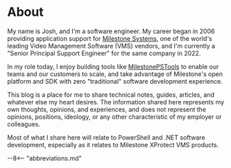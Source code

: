 # About

My name is Josh, and I'm a software engineer. My career began in 2006 providing
application support for [Milestone Systems](https://www.milestonesys.com/),
one of the world's leading Video Management Software (VMS) vendors, and I'm
currently a "Senior Principal Support Engineer" for the same company in 2022.

<!-- more -->

In my role today, I enjoy building tools like [MilestonePSTools](https://www.milestonepstools.com/)
to enable our teams and our customers to scale, and take advantage of Milestone's
open platform and SDK with zero "traditional" software development experience.

This blog is a place for me to share technical notes, guides, articles, and
whatever else my heart desires. The information shared here represents my own
thoughts, opinions, and experiences, and does not represent the opinions,
positions, ideology, or any other characteristic of my employer or colleagues.

Most of what I share here will relate to PowerShell and .NET software
development, especially as it relates to Milestone XProtect VMS products.

--8<-- "abbreviations.md"
